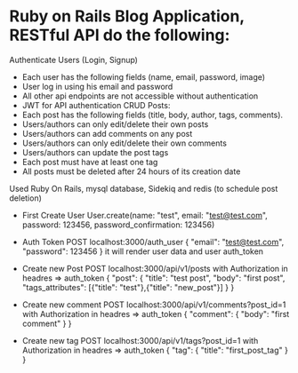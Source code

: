 # Ruby on Rails Blog Application, RESTful API do the following:

Authenticate Users (Login, Signup)
- Each user has the following fields (name, email, password, image)
- User log in using his email and password
- All other api endpoints are not accessible without authentication
- JWT for API authentication
CRUD Posts:
- Each post has the following fields (title, body, author, tags, comments).
- Users/authors can only edit/delete their own posts
- Users/authors can add comments on any post
- Users/authors can only edit/delete their own comments
- Users/authors can update the post tags
- Each post must have at least one tag
- All posts must be deleted after 24 hours of its creation date

Used Ruby On Rails, mysql database, Sidekiq and redis (to schedule post deletion)

- First Create User
User.create(name: "test", email: "test@test.com", password: 123456, password_confirmation: 123456)

- Auth Token
POST localhost:3000/auth_user
{
	"email": "test@test.com",
	"password": 123456
}
it will render user data and user auth_token

- Create new Post
POST localhost:3000/api/v1/posts
with Authorization in headres => auth_token
{
	"post": {
		"title": "test post",
		"body": "first post",
		"tags_attributes": [{"title": "test"},{"title": "new_post"}]
	}
}

- Create new comment
POST localhost:3000/api/v1/comments?post_id=1
with Authorization in headres => auth_token
{
	"comment": {
		"body": "first comment"
	}
}

- Create new tag
POST localhost:3000/api/v1/tags?post_id=1
with Authorization in headres => auth_token
{
	"tag": {
		"title": "first_post_tag"
	}
}
